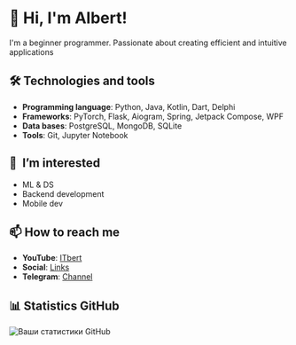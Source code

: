 # 👋 Hi, I'm Albert! 

I'm a beginner programmer. Passionate about creating efficient and intuitive applications

## 🛠️ Technologies and tools
- **Programming language**: Python, Java, Kotlin, Dart, Delphi
- **Frameworks**: PyTorch, Flask, Aiogram, Spring, Jetpack Compose, WPF
- **Data bases**: PostgreSQL, MongoDB, SQLite
- **Tools**: Git, Jupyter Notebook

## 🌱  I’m interested 
- ML & DS
- Backend development 
- Mobile dev

## 📫 How to reach me
- **YouTube**: [ITbert](https://www.youtube.com/@itbert) 
- **Social**: [Links](https://taplink.cc/itbert)
- **Telegram**: [Channel](https://t.me/itbert_live) 

## 📊 Statistics GitHub 
![Ваши статистики GitHub](https://github-readme-stats.vercel.app/api?username=itbert&show_icons=true&theme=radical) 
